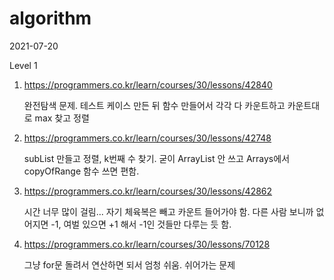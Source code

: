 # algorithm

2021-07-20

Level 1

1. https://programmers.co.kr/learn/courses/30/lessons/42840

    완전탐색 문제. 테스트 케이스 만든 뒤 함수 만들어서 각각 다 카운트하고 카운트대로 max 찾고 정렬
   
2. https://programmers.co.kr/learn/courses/30/lessons/42748

   subList 만들고 정렬, k번째 수 찾기. 굳이 ArrayList 안 쓰고 Arrays에서 copyOfRange 함수 쓰면 편함.

3. https://programmers.co.kr/learn/courses/30/lessons/42862

   시간 너무 많이 걸림... 자기 체육복은 빼고 카운트 들어가야 함. 다른 사람 보니까 없어지면 -1, 여벌 있으면 +1 해서 -1인 것들만 다루는 듯 함.

4. https://programmers.co.kr/learn/courses/30/lessons/70128

   그냥 for문 돌려서 연산하면 되서 엄청 쉬움. 쉬어가는 문제